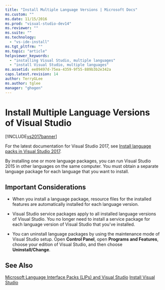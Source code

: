 ```yaml
---
title: "Install Multiple Language Versions | Microsoft Docs"
ms.custom: ""
ms.date: 11/15/2016
ms.prod: "visual-studio-dev14"
ms.reviewer: ""
ms.suite: ""
ms.technology:
  - "vs-ide-install"
ms.tgt_pltfrm: ""
ms.topic: "article"
helpviewer_keywords:
  - "installing Visual Studio, multiple languages"
  - "install Visual Studio, multiple languages"
ms.assetid: ee09497d-75ea-4359-9f55-889b3b2e342a
caps.latest.revision: 14
author: TerryGLee
ms.author: tglee
manager: "ghogen"
---
```

# Install Multiple Language Versions of Visual Studio
[!INCLUDE[vs2017banner](../includes/vs2017banner.md)]

For the latest documentation for Visual Studio 2017, see [Install language packs in Visual Studio 2017](https://docs.microsoft.com/visualstudio/install/install-visual-studio#install-language-packs).

By installing one or more language packages, you can run Visual Studio 2015 in other languages on the same computer. You must obtain a separate language package for each language that you want to install.

## Important Considerations

-   When you install a language package, resource files for the installed features are automatically installed for each language version.

-   Visual Studio service packages apply to all installed language versions of Visual Studio. You no longer need to install a service package for each language version of Visual Studio that you've installed.

-   You can uninstall language packages by using the maintenance mode of Visual Studio setup. Open **Control Panel**, open **Programs and Features**, choose your edition of Visual Studio, and then choose **Uninstall/Change**.

## See Also
 [Microsoft Language Interface Packs (LIPs) and Visual Studio](../install/microsoft-language-interface-packs-lips-and-visual-studio.md)
 [Install Visual Studio](../install/install-visual-studio-2015.md)